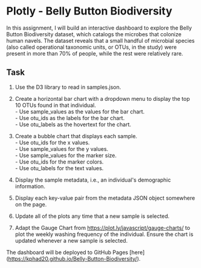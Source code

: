 # Plotly - Belly Button Biodiversity
In this assignment, I will build an interactive dashboard to explore the Belly Button Biodiversity dataset, which catalogs the microbes that colonize human navels.
The dataset reveals that a small handful of microbial species (also called operational taxonomic units, or OTUs, in the study) were present in more than 70% of people, while the rest were relatively rare.

## Task
1. Use the D3 library to read in samples.json.
2. Create a horizontal bar chart with a dropdown menu to display the top 10 OTUs found in that individual.
<br/>- Use sample_values as the values for the bar chart.
<br/>- Use otu_ids as the labels for the bar chart.
<br/>- Use otu_labels as the hovertext for the chart.

3. Create a bubble chart that displays each sample.
<br/>- Use otu_ids for the x values.
<br/>- Use sample_values for the y values.
<br/>- Use sample_values for the marker size.
<br/>- Use otu_ids for the marker colors.
<br/>- Use otu_labels for the text values.

4. Display the sample metadata, i.e., an individual's demographic information.
5. Display each key-value pair from the metadata JSON object somewhere on the page.
6. Update all of the plots any time that a new sample is selected.
7. Adapt the Gauge Chart from https://plot.ly/javascript/gauge-charts/ to plot the weekly washing frequency of the individual. Ensure the chart is updated whenever a new sample is selected.

The dashboard will be deployed to GitHub Pages [here] (https://kphad20.github.io/Belly-Button-Biodiversity/). 
